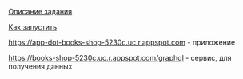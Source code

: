 [Описание задания](./docs/TASK.md)

[Как запустить](./docs/FAQ.md)

https://app-dot-books-shop-5230c.uc.r.appspot.com - приложение

https://books-shop-5230c.uc.r.appspot.com/graphql - сервис, для получения данных